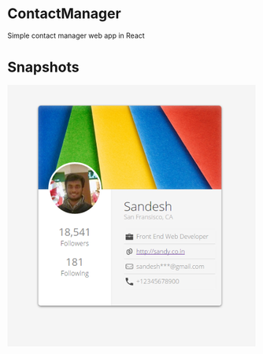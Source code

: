# ContactManager
Simple contact manager web app in React


Snapshots
============

![Detail View](snapshots/detail-view.png)